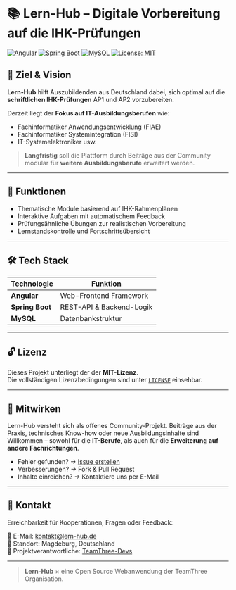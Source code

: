 # 📚 Lern-Hub – Digitale Vorbereitung auf die IHK-Prüfungen

[![Angular](https://img.shields.io/badge/Frontend-Angular-DD0031?style=flat-square&logo=angular&logoColor=white)](https://angular.io/)
[![Spring Boot](https://img.shields.io/badge/Backend-Spring_Boot-6DB33F?style=flat-square&logo=spring-boot&logoColor=white)](https://spring.io/projects/spring-boot)
[![MySQL](https://img.shields.io/badge/Database-MySQL-4479A1?style=flat-square&logo=mysql&logoColor=white)](https://www.mysql.com/)
[![License: MIT](https://img.shields.io/badge/license-MIT-green.svg?style=flat-square)](./LICENSE)

## 🚀 Ziel & Vision

**Lern-Hub** hilft Auszubildenden aus Deutschland dabei, sich optimal auf die **schriftlichen IHK-Prüfungen** AP1 und AP2 vorzubereiten.

Derzeit liegt der **Fokus auf IT-Ausbildungsberufen** wie:
- Fachinformatiker Anwendungsentwicklung (FIAE)
- Fachinformatiker Systemintegration (FISI)
- IT-Systemelektroniker usw.

> **Langfristig** soll die Plattform durch Beiträge aus der Community modular für **weitere Ausbildungsberufe** erweitert werden.

---

## 🧠 Funktionen

- Thematische Module basierend auf IHK-Rahmenplänen
- Interaktive Aufgaben mit automatischem Feedback
- Prüfungsähnliche Übungen zur realistischen Vorbereitung
- Lernstandskontrolle und Fortschrittsübersicht

---

## 🛠️ Tech Stack

| Technologie     | Funktion                  |
|----------------|---------------------------|
| **Angular**     | Web-Frontend Framework    |
| **Spring Boot** | REST-API & Backend-Logik |
| **MySQL**       | Datenbankstruktur         |

---

## 🔓 Lizenz

Dieses Projekt unterliegt der der **MIT-Lizenz**.  
Die vollständigen Lizenzbedingungen sind unter [`LICENSE`](./LICENSE) einsehbar.

---

## 🤝 Mitwirken

Lern-Hub versteht sich als offenes Community-Projekt. Beiträge aus der Praxis, technisches Know-how oder neue Ausbildungsinhalte sind Willkommen – sowohl für die **IT-Berufe**, als auch für die **Erweiterung auf andere Fachrichtungen**.

- Fehler gefunden? → [Issue erstellen](https://github.com/TeamThree-Devs/Lern-Hub/issues)
- Verbesserungen? → Fork & Pull Request
- Inhalte einreichen? → Kontaktiere uns per E-Mail

---

## 📧 Kontakt

Erreichbarkeit für Kooperationen, Fragen oder Feedback:

📨 E-Mail: kontakt@lern-hub.de  
📍 Standort: Magdeburg, Deutschland  
👥 Projektverantwortliche: [TeamThree-Devs](https://github.com/TeamThree-Devs/)

---

> **Lern-Hub** × eine Open Source Webanwendung der TeamThree Organisation.
